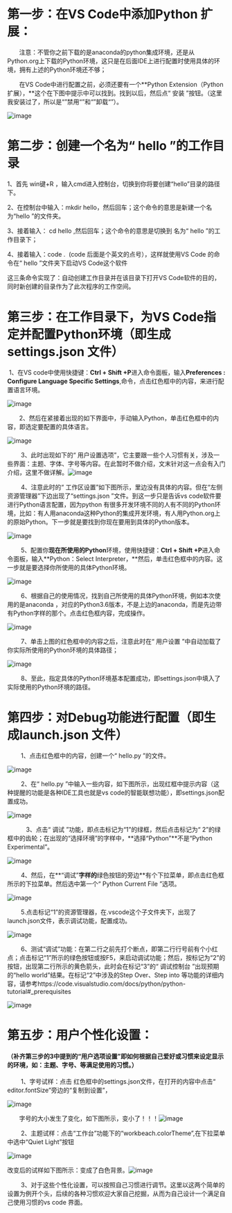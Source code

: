# 第一步：在VS Code中添加Python 扩展：

       注意：不管你之前下载的是anaconda的python集成环境，还是从Python.org上下载的Python环境，这只是在后面IDE上进行配置时使用具体的环境，拥有上述的Python环境还不够；

       在VS Code中进行配置之前，必须还要有一个**Python Extension（Python 扩展），**这个在下图中提示中可以找到。找到以后，然后点“ 安装 ”按钮。（这里我安装过了，所以是“”禁用“”和“”卸载“”）。

![image](https://upload-images.jianshu.io/upload_images/13908612-396e4f3993415b2c?imageMogr2/auto-orient/strip%7CimageView2/2/w/1240)

# 第二步：创建一个名为“ hello ”的工作目录

1、首先 win键+R ，输入cmd进入控制台，切换到你将要创建“hello”目录的路径下。

2、在控制台中输入：mkdir hello，然后回车；这个命令的意思是新建一个名为“hello ”的文件夹。

3、接着输入： cd hello ,然后回车；这个命令的意思是切换到 名为“ hello ”的工作目录下；

4、接着输入：code .  (code 后面是个英文的点号），这样就使用VS Code 的命令在“ hello ”文件夹下启动VS Code这个软件

这三条命令实现了：自动创建工作目录并在该目录下打开VS Code软件的目的，同时新创建的目录作为了此次程序的工作空间。

# 第三步：在工作目录下，为VS Code指定并配置Python环境（即生成settings.json 文件）

 1、在VS code中使用快捷键：**Ctrl + Shift +P**进入命令面板，输入**Preferences : Configure Language Specific Settings**,命令，点击红色框中的内容，来进行配置语言环境。

![image](https://upload-images.jianshu.io/upload_images/13908612-f831c394acd7aea7?imageMogr2/auto-orient/strip%7CimageView2/2/w/1240)

       2、然后在紧接着出现的如下界面中，手动输入Python，单击红色框中的内容，即选定要配置的具体语言。

![image](https://upload-images.jianshu.io/upload_images/13908612-f6c358b25340679e?imageMogr2/auto-orient/strip%7CimageView2/2/w/1240)

        3、此时出现如下的“ 用户设置选项”，它主要跟一些个人习惯有关，涉及一些界面：主题、字体、字号等内容。在此暂时不做介绍，文末针对这一点会有入门介绍，这里不做详解。![image](https://upload-images.jianshu.io/upload_images/13908612-117ca0c16b05e71b?imageMogr2/auto-orient/strip%7CimageView2/2/w/1240)

        4、注意此时的“ 工作区设置”如下图所示，里边没有具体的内容。但在“左侧资源管理器”下边出现了“settings.json ”文件。到这一步只是告诉vs code软件要进行Python语言配置，因为python 有很多开发环境不同的人有不同的Python环境，比如：有人用anaconda这种Python的集成开发环境，有人用Python.org上的原始Python。下一步就是要找到你现在要用到具体的Python版本。

![image](https://upload-images.jianshu.io/upload_images/13908612-45bb25274b92331c?imageMogr2/auto-orient/strip%7CimageView2/2/w/1240)

        5、配置你**现在所使用的Python**环境，使用快捷键：**Ctrl + Shift +P**进入命令面板，输入**Python：Select Interpreter，**然后，单击红色框中的内容。这一步就是要选择你所使用的具体Python环境。

![image](https://upload-images.jianshu.io/upload_images/13908612-0588cc19b920399a?imageMogr2/auto-orient/strip%7CimageView2/2/w/1240)

        6、根据自己的使用情况，找到自己所使用的具体Python环境，例如本次使用的是anaconda ，对应的Python3.6版本，不是上边的anaconda，而是先边带有Python字样的那个。点击红色框内容，完成操作。

![image](https://upload-images.jianshu.io/upload_images/13908612-565cb30f0fbbaee3?imageMogr2/auto-orient/strip%7CimageView2/2/w/1240)

        7、单击上图的红色框中的内容之后，注意此时在“ 用户设置 ”中自动加载了你实际所使用的Python环境的具体路径；

![image](https://upload-images.jianshu.io/upload_images/13908612-6aad569d34cfc327?imageMogr2/auto-orient/strip%7CimageView2/2/w/1240)

        8、至此，指定具体的Python环境基本配置成功，即settings.json中填入了实际使用的Python环境的路径。

# 第四步：对Debug功能进行配置（即生成launch.json 文件）

        1、点击红色框中的内容，创建一个“ hello.py ”的文件。

![image](https://upload-images.jianshu.io/upload_images/13908612-d5bce2e000d61b80?imageMogr2/auto-orient/strip%7CimageView2/2/w/1240)

        2、在“ hello.py ”中输入一些内容，如下图所示，出现红框中提示内容（这种提醒的功能是各种IDE工具也就是vs code的智能联想功能），即settings.json配置成功。

![image](https://upload-images.jianshu.io/upload_images/13908612-9c09d601d2e3e5d0?imageMogr2/auto-orient/strip%7CimageView2/2/w/1240)

           3、点击“ 调试 ”功能，即点击标记为“1”的绿框，然后点击标记为“ 2”的绿框中的齿轮；在出现的“选择环境”的字样中，**选择“Python”**不是“Python Experimental”。

![image](https://upload-images.jianshu.io/upload_images/13908612-f79f56fc25013a66?imageMogr2/auto-orient/strip%7CimageView2/2/w/1240)

        4、然后，在**“调试”**字样的**绿色按钮的旁边**有个下拉菜单，即点击红色框所示的下拉菜单。然后选中第一个“ Python Current File ”选项。

![image](https://upload-images.jianshu.io/upload_images/13908612-c2ef798cea11e8f9?imageMogr2/auto-orient/strip%7CimageView2/2/w/1240)

        5.点击标记“1”的资源管理器，在.vscode这个子文件夹下，出现了launch.json文件，表示调试功能，配置成功。

![image](https://upload-images.jianshu.io/upload_images/13908612-48d477bdef40bddd?imageMogr2/auto-orient/strip%7CimageView2/2/w/1240)

        6、测试“调试”功能：在第二行之前先打个断点，即第二行行号前有个小红点；点击标记“1”所示的绿色按钮或按F5，来启动调试功能；然后，按标记为“2”的按钮，出现第二行所示的黄色箭头，此时会在标记“3”的“ 调试控制台 ”出现预期的“hello world”结果。在标记“2”中涉及的Step Over、Step into 等功能的详细内容，请参考https://code.visualstudio.com/docs/python/python-tutorial#_prerequisites

![image](https://upload-images.jianshu.io/upload_images/13908612-7037d201c705aef6?imageMogr2/auto-orient/strip%7CimageView2/2/w/1240)

# 第五步：用户个性化设置：

#### （补齐第三步的3中提到的“用户选项设置”即如何根据自己爱好或习惯来设定显示的环境，如：主题、字号、等满足使用的习惯。）

        1、字号试样：点击 红色框中的settings.json文件，在打开的内容中点击“ editor.fontSize”旁边的“复制到设置”，

![image](https://upload-images.jianshu.io/upload_images/13908612-bbfaa555fdbca430?imageMogr2/auto-orient/strip%7CimageView2/2/w/1240)

       字号的大小发生了变化，如下图所示，变小了！！！![image](https://upload-images.jianshu.io/upload_images/13908612-3b2ddb4d0bd6c5e8?imageMogr2/auto-orient/strip%7CimageView2/2/w/1240)

        2、主题试样：点击“工作台”功能下的“workbeach.colorTheme”,在下拉菜单中选中“Quiet Light”按钮

![image](https://upload-images.jianshu.io/upload_images/13908612-40d5d23d09be5d61?imageMogr2/auto-orient/strip%7CimageView2/2/w/1240)

改变后的试样如下图所示：变成了白色背景。![image](https://upload-images.jianshu.io/upload_images/13908612-630e0fed596e9357?imageMogr2/auto-orient/strip%7CimageView2/2/w/1240)

        3、对于这些个性化设置，可以按照自己习惯进行调节。这里以这两个简单的设置为例开个头，后续的各种习惯欢迎大家自己挖掘，从而为自己设计一个满足自己使用习惯的vs code 界面。
